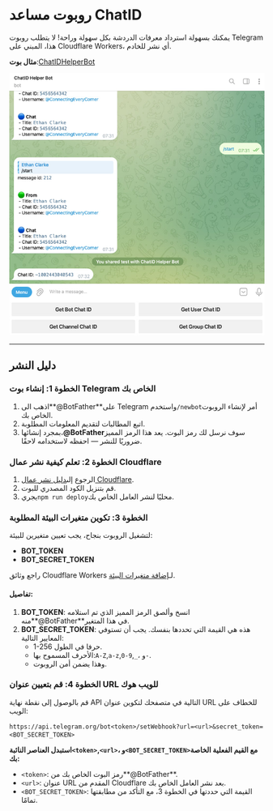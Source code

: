 # روبوت مساعد ChatID

يمكنك بسهولة استرداد معرفات الدردشة بكل سهولة وراحة! لا يتطلب روبوت Telegram هذا، المبني على Cloudflare Workers، أي نشر للخادم.

**مثال بوت**:[ChatIDHelperBot](https://t.me/ChatIDHelperBot)

![screenshot](https://raw.githubusercontent.com/CECEthanClarke/get-chatid-bot-cf-worker/refs/heads/main/other/screenshot.jpg)

* * *

## دليل النشر

### الخطوة 1: إنشاء بوت Telegram الخاص بك

1.  اذهب الى**@BotFather**على Telegram واستخدم`/newbot`أمر لإنشاء الروبوت الخاص بك.
2.  اتبع المطالبات لتقديم المعلومات المطلوبة.
3.  بمجرد إنشائها،**@BotFather**سوف نرسل لك رمز البوت. يعد هذا الرمز المميز ضروريًا للنشر — احفظه لاستخدامه لاحقًا.

### الخطوة 2: تعلم كيفية نشر عمال Cloudflare

1.  الرجوع إلى[دليل نشر عمال Cloudflare](https://developers.cloudflare.com/workers/get-started/guide/).
2.  قم بتنزيل الكود المصدري للبوت.
3.  يجري`npm run deploy`محليًا لنشر العامل الخاص بك.

### الخطوة 3: تكوين متغيرات البيئة المطلوبة

لتشغيل الروبوت بنجاح، يجب تعيين متغيرين للبيئة:

-   **BOT_TOKEN**
-   **BOT_SECRET_TOKEN**

راجع وثائق Cloudflare Workers لـ[إضافة متغيرات البيئة](https://developers.cloudflare.com/workers/configuration/environment-variables/#add-environment-variables-via-the-dashboard).

#### تفاصيل:

1.  **BOT_TOKEN**: انسخ وألصق الرمز المميز الذي تم استلامه منه**@BotFather**في هذا المتغير.
2.  **BOT_SECRET_TOKEN**: هذه هي القيمة التي تحددها بنفسك. يجب أن تستوفي المعايير التالية:
    -   1-256 حرفا في الطول.
    -   الأحرف المسموح بها:`A-Z`,`a-z`,`0-9`,`_`، و`-`.
    -   وهذا يضمن أمن الروبوت.

### الخطوة 4: قم بتعيين عنوان URL للويب هوك

قم بالوصول إلى نقطة نهاية API التالية في متصفحك لتكوين عنوان URL للخطاف على الويب:

    https://api.telegram.org/bot<token>/setWebhook?url=<url>&secret_token=<BOT_SECRET_TOKEN>

**استبدل العناصر النائبة`<token>`,`<url>`، و`<BOT_SECRET_TOKEN>`مع القيم الفعلية الخاصة بك:**

-   `<token>`: رمز البوت الخاص بك من**@BotFather**.
-   `<url>`: عنوان URL المقدم من Cloudflare بعد نشر العامل الخاص بك.
-   `<BOT_SECRET_TOKEN>`: القيمة التي حددتها في الخطوة 3، مع التأكد من مطابقتها تمامًا.
